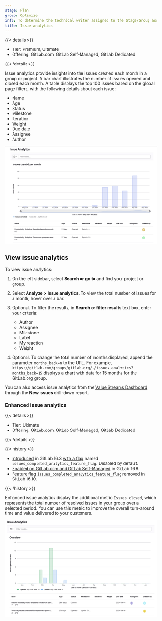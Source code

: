 ```yaml
---
stage: Plan
group: Optimize
info: To determine the technical writer assigned to the Stage/Group associated with this page, see https://handbook.gitlab.com/handbook/product/ux/technical-writing/#assignments
title: Issue analytics
---
```


{{< details >}}

- Tier: Premium, Ultimate
- Offering: GitLab.com, GitLab Self-Managed, GitLab Dedicated

{{< /details >}}

Issue analytics provide insights into the issues created each month in a group or project.
A bar chart illustrates the number of issues opened and closed each month.
A table displays the top 100 issues based on the global page filters, with the following details about each issue:

- Name
- Age
- Status
- Milestone
- Iteration
- Weight
- Due date
- Assignee
- Author

![Issue analytics bar chart and table for a group](img/issue_analytics_v17_8.png)

## View issue analytics

To view issue analytics:

1. On the left sidebar, select **Search or go to** and find your project or group.
1. Select **Analyze > Issue analytics**. To view the total number of issues for a month, hover over a bar.
1. Optional. To filter the results, in **Search or filter results** text box, enter your criteria:

   - Author
   - Assignee
   - Milestone
   - Label
   - My reaction
   - Weight

1. Optional. To change the total number of months displayed, append the parameter `months_back=n` to the URL.
For example, `https://gitlab.com/groups/gitlab-org/-/issues_analytics?months_back=15`
displays a chart with data for 15 months for the GitLab.org group.

You can also access issue analytics from the [Value Streams Dashboard](../../analytics/value_streams_dashboard.md) through the **New issues** drill-down report.

### Enhanced issue analytics

{{< details >}}

- Tier: Ultimate
- Offering: GitLab.com, GitLab Self-Managed, GitLab Dedicated

{{< /details >}}

{{< history >}}

- [Introduced](https://gitlab.com/gitlab-org/gitlab/-/issues/233905/) in GitLab 16.3 [with a flag](../../../administration/feature_flags.md) named `issues_completed_analytics_feature_flag`. Disabled by default.
- [Enabled on GitLab.com and GitLab Self-Managed](https://gitlab.com/gitlab-org/gitlab/-/issues/437542) in GitLab 16.8.
- [Feature flag `issues_completed_analytics_feature_flag`](https://gitlab.com/gitlab-org/gitlab/-/merge_requests/146766) removed in GitLab 16.10.

{{< /history >}}

Enhanced issue analytics display the additional metric `Issues closed`, which represents the total number of resolved issues in your group over a selected period.
You can use this metric to improve the overall turn-around time and value delivered to your customers.

![Enhanced issue analytics bar chart and table for a group](img/enhanced_issue_analytics_v17_8.png)
